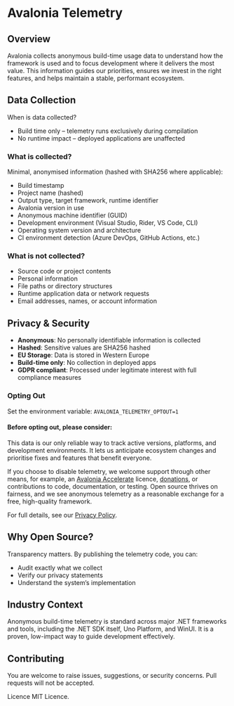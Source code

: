 # Avalonia Telemetry

## Overview
Avalonia collects anonymous build-time usage data to understand how the framework is used and to focus development where it delivers the most value. This information guides our priorities, ensures we invest in the right features, and helps maintain a stable, performant ecosystem.

## Data Collection
When is data collected?
* Build time only – telemetry runs exclusively during compilation
* No runtime impact – deployed applications are unaffected

### What is collected?
Minimal, anonymised information (hashed with SHA256 where applicable):
* Build timestamp
* Project name (hashed)
* Output type, target framework, runtime identifier
* Avalonia version in use
* Anonymous machine identifier (GUID)
* Development environment (Visual Studio, Rider, VS Code, CLI)
* Operating system version and architecture
* CI environment detection (Azure DevOps, GitHub Actions, etc.)

### What is not collected?
* Source code or project contents
* Personal information
* File paths or directory structures
* Runtime application data or network requests
* Email addresses, names, or account information

## Privacy & Security
* **Anonymous**: No personally identifiable information is collected
* **Hashed**: Sensitive values are SHA256 hashed
* **EU Storage**: Data is stored in Western Europe
* **Build-time only**: No collection in deployed apps
* **GDPR compliant**: Processed under legitimate interest with full compliance measures

### Opting Out
Set the environment variable:
`AVALONIA_TELEMETRY_OPTOUT=1`

#### Before opting out, please consider:
This data is our only reliable way to track active versions, platforms, and development environments. It lets us anticipate ecosystem changes and prioritise fixes and features that benefit everyone.

If you choose to disable telemetry, we welcome support through other means, for example, an [Avalonia Accelerate](https://avaloniaui.net/accelerate#pricing) licence, [donations](https://github.com/sponsors/AvaloniaUI), or contributions to code, documentation, or testing. Open source thrives on fairness, and we see anonymous telemetry as a reasonable exchange for a free, high-quality framework.

For full details, see our [Privacy Policy](https://avaloniaui.net/legal-center/privacy-policy).

## Why Open Source?
Transparency matters. By publishing the telemetry code, you can:
* Audit exactly what we collect
* Verify our privacy statements
* Understand the system’s implementation

## Industry Context
Anonymous build-time telemetry is standard across major .NET frameworks and tools, including the .NET SDK itself, Uno Platform, and WinUI. It is a proven, low-impact way to guide development effectively.

## Contributing
You are welcome to raise issues, suggestions, or security concerns. Pull requests will not be accepted. 

Licence
MIT Licence. 
